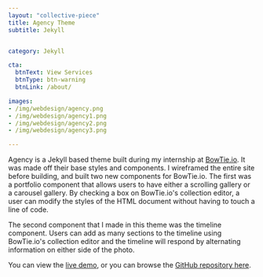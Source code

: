 ```yaml
---
layout: "collective-piece"
title: Agency Theme
subtitle: Jekyll


category: Jekyll

cta:
  btnText: View Services
  btnType: btn-warning
  btnLink: /about/

images:
- /img/webdesign/agency.png
- /img/webdesign/agency1.png
- /img/webdesign/agency2.png
- /img/webdesign/agency3.png

---
```


Agency is a Jekyll based theme built during my internship at [BowTie.io](http://www.bowtie.io). It was made off their base styles and components. I wireframed the entire site before building, and built two new components for BowTie.io. The first was a portfolio component that allows users to have either a scrolling gallery or a carousel gallery. By checking a box on BowTie.io's collection editor, a user can modify the styles of the HTML document without having to touch a line of code.

The second component that I made in this theme was the timeline component. Users can add as many sections to the timeline using BowTie.io's collection editor and the timeline will respond by alternating information on either side of the photo.

You can view the [live demo](http://www.portfolio-dev.bowtied.io/), or you can browse the [GitHub repository here](https://github.com/Fallenstedt/Artist-Theme).
